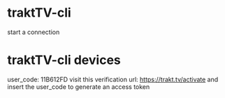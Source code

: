 # traktTV-cli

start a connection 

# traktTV-cli devices 
user_code: 11B612FD
visit this verification url: https://trakt.tv/activate
and insert the user_code to generate an access token
